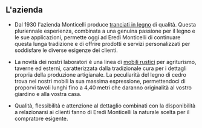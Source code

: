## L'azienda

- Dal 1930 l'azienda Monticelli produce [tranciati in legno](it/tranciati-in-legno.html) di qualità. Questa pluriennale esperienza, combinata a una genuina passione per il legno e le sue applicazioni, permette oggi ad Eredi Monticelli di continuare questa lunga tradizione e di offrire prodotti e servizi personalizzati per soddisfare le diverse esigenze dei clienti.

- La novità dei nostri laboratori è una linea di [mobili rustici](it/mobili-per-agriturismo.html) per agriturismo, taverne ed esterni, caratterizzata dalla tradizionale cura per i dettagli propria della produzione artigianale. La peculiarità del legno di cedro trova nei nostri mobili la sua massima espressione, permettendoci di proporvi tavoli lunghi fino a 4,40 metri che daranno originalità al vostro giardino e alla vostra casa.

- Qualità, flessibilità e attenzione al dettaglio combinati con la disponibilità a relazionarsi ai clienti fanno di Eredi Monticelli la naturale scelta per il compratore esigente.